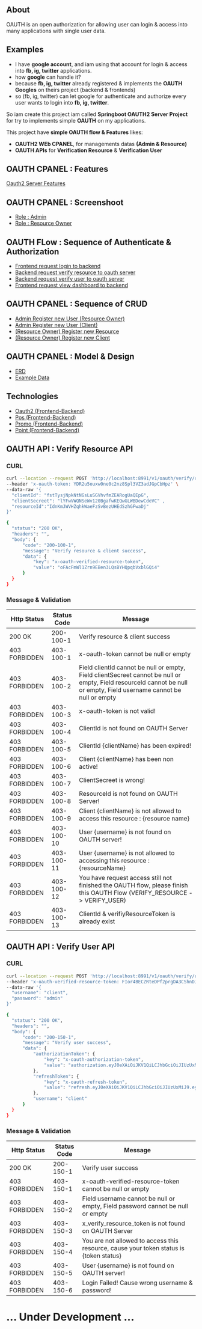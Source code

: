 ## About
OAUTH is an open authorization for allowing user can login & access into many applications with single user data. 

## Examples
- I have **google account**, and iam using that account for login & access into **fb, ig, twitter** applications. 
- how **google** can handle it?
- because **fb, ig, twitter** already registered & implements the **OAUTH Googles** on theirs project (backend & frontends)
- so (fb, ig, twitter) can let google for authenticate and authorize every user wants to login into **fb, ig, twitter**.

So iam create this project iam called **Springboot OAUTH2 Server Project** for try to implements simple **OAUTH** on my applications.

This project have **simple OAUTH flow & Features** likes:
- **OAUTH2 WEb CPANEL**, for managements datas **(Admin & Resource)**
- **OAUTH APIs** for **Verification Resource** & **Verification User**

## OAUTH CPANEL : Features
[Oauth2 Server Features](https://github.com/springboot-oauth2-server-project/.github/blob/main/profile/pages/features.md/)
  
## OAUTH CPANEL : Screenshoot
- [Role : Admin](https://github.com/springboot-oauth2-server-project/.github/blob/main/profile/pages/sc-oauth-cpanel-admin.md)
- [Role : Resource Owner](https://github.com/springboot-oauth2-server-project/.github/blob/main/profile/pages/sc-oauth-cpanel-resourceowner.md)

## OAUTH FLow : Sequence of Authenticate & Authorization
- [Frontend request login to backend](https://github.com/springboot-oauth2-server-project/.github/blob/main/profile/pages/seq-oauth2-flow.md)
- [Backend request verify resource to oauth server](https://github.com/springboot-oauth2-server-project/.github/blob/main/profile/pages/seq-oauth2-flow.md)
- [Backend request verify user to oauth server](https://github.com/springboot-oauth2-server-project/.github/blob/main/profile/pages/seq-oauth2-flow.md)
- [Frontend request view dashboard to backend](https://github.com/springboot-oauth2-server-project/.github/blob/main/profile/pages/seq-oauth2-flow.md)

## OAUTH CPANEL : Sequence of CRUD
- [Admin Register new User (Resource Owner)](https://github.com/springboot-oauth2-server-project/.github/blob/main/profile/pages/sequence-register-user-resource-owner.md)
- [Admin Register new User (Client)](https://github.com/springboot-oauth2-server-project/.github/blob/main/profile/pages/seq-admin-reg-new-user-client.md)
- [(Resource Owner) Register new Resource ](https://github.com/springboot-oauth2-server-project/.github/blob/main/profile/pages/seq-resource-owner-reg-new-resource.md)
- [(Resource Owner) Register new Client ](https://github.com/springboot-oauth2-server-project/.github/blob/main/profile/pages/seq-resource-owner-regitster-new-client.md)

## OAUTH CPANEL : Model & Design
- [ERD](https://github.com/springboot-oauth2-server-project/.github/blob/main/profile/pages/erd.md)
- [Example Data](https://github.com/springboot-oauth2-server-project/.github/blob/main/profile/pages/model-design-example-data.md)

## Technologies
- [Oauth2 (Frontend-Backend)](https://github.com/springboot-oauth2-server-project/.github/blob/main/profile/pages/tech-oauth2.md/)
- [Pos (Frontend-Backend)](https://github.com/springboot-oauth2-server-project/.github/blob/main/profile/pages/tech-pos.md/)
- [Promo (Frontend-Backend)](https://github.com/springboot-oauth2-server-project/.github/blob/main/profile/pages/tech-promo.md/)
- [Point (Frontend-Backend)](https://github.com/springboot-oauth2-server-project/.github/blob/main/profile/pages/tech-point.md/)

## OAUTH API : Verify Resource API
### CURL
  ```bash
  curl --location --request POST 'http://localhost:8991/v1/oauth/verify/resource/client' \
--header 'x-oauth-token: YDR2u5ouxw0ne0c2nz8Spl3VZ3adJGpCbHpz' \
--data-raw '{
    "clientId": "fstTysjNpkNtNGsLuSGVhvfmZEARogUaQEpG",
    "clientSecreet": "lYFwVWQNSeWv120BgafwKEQwGLWBDewCdeVC" ,
    "resourceId":"IdnKmJWVHZqhkWaeFzSvBezUHEdSzhGFwaDj"
}'
  ```
  ```bash
  {
    "status": "200 OK",
    "headers": "",
    "body": {
        "code": "200-100-1",
        "message": "Verify resource & client success",
        "data": {
            "key": "x-oauth-verified-resource-token",
            "value": "oFAcFmWl1Zrn9EBen3LQsBYHQpqbVxblGQi4"
        }        
    }
}
  ```
### Message & Validation
| Http Status | Status Code | Message |
|--|--|--|
| 200 OK | 200-100-1 | Verify resource & client success |
| 403 FORBIDDEN | 403-100-1 | x-oauth-token cannot be null or empty |
| 403 FORBIDDEN | 403-100-2 | Field clientId cannot be null or empty, Field clientSecreet cannot be null or empty, Field resourceId cannot be null or empty, Field username cannot be null or empty |
| 403 FORBIDDEN | 403-100-3 | x-oauth-token is not valid! |
| 403 FORBIDDEN | 403-100-4 | ClientId is not found on OAUTH Server |
| 403 FORBIDDEN | 403-100-5 | ClientId {clientName} has been expired! |
| 403 FORBIDDEN | 403-100-6 | Client {clientName} has been non active! |
| 403 FORBIDDEN | 403-100-7 | ClientSecreet is wrong! |
| 403 FORBIDDEN | 403-100-8 | ResourceId is not found on OAUTH Server! |
| 403 FORBIDDEN | 403-100-9 | Client {clientName} is not allowed to access this resource : {resource name} |
| 403 FORBIDDEN | 403-100-10 | User {username} is not found on OAUTH server! |
| 403 FORBIDDEN | 403-100-11 | User {username} is not allowed to accessing this resource : {resourceName} |
| 403 FORBIDDEN | 403-100-12 | You have request access still not finished the OAUTH flow, please finish this OAUTH Flow (VERIFY_RESOURCE -> VERIFY_USER) |
| 403 FORBIDDEN | 403-100-13 | ClientId & verifiyResourceToken is already exist |

## OAUTH API : Verify User API
### CURL
  ```bash
curl --location --request POST 'http://localhost:8991/v1/oauth/verify/user' \
--header 'x-oauth-verified-resource-token: FIor4BECZRteDPf2prgDA3CShnDJ0OMHBEk0' \
--data-raw '{        
    "username": "client",
    "password": "admin"     
}'
  ```
  ```bash
{
    "status": "200 OK",
    "headers": "",
    "body": {
        "code": "200-150-1",
        "message": "Verify user success",
        "data": {
            "authorizationToken": {
                "key": "x-oauth-authorization-token",
                "value": "authorization.eyJ0eXAiOiJKV1QiLCJhbGciOiJIUzUxMiJ9.eyJzdWIiOiJjbGllbnQiLCJleHAiOjE2OTczNjM5MjF9.XkR6cg8e-61eRaD-PC1486SvR0roXcZ9iaOHMVsPLRX_uTpONeFp6KbtWoaOF33pXTCcq2tUiOXD2yoAXBOX5g"
            },
            "refreshToken": {
                "key": "x-oauth-refresh-token",
                "value": "refresh.eyJ0eXAiOiJKV1QiLCJhbGciOiJIUzUxMiJ9.eyJzdWIiOiJjbGllbnQiLCJleHAiOjE2OTczNjM5ODF9.3jlBMFvffKU-6MXPTktMl8XE3vYkjQvLxBwRWQVnIKp6bLqvFujq1ND7njmupa_Q2VAvOtJxrRH3rVrx68cfIQ"
            },
            "username": "client"
        }        
    }
}
  ```
### Message & Validation
| Http Status | Status Code | Message |
|--|--|--|
| 200 OK | 200-150-1 | Verify user success |
| 403 FORBIDDEN | 403-150-1 | x-oauth-verified-resource-token cannot be null or empty |
| 403 FORBIDDEN | 403-150-2 | Field username cannot be null or empty, Field password cannot be null or empty |
| 403 FORBIDDEN | 403-150-3 | x_verify_resource_token is not found on OAUTH Server |
| 403 FORBIDDEN | 403-150-4 | You are not allowed to access this resource, cause your token status is {token status} |
| 403 FORBIDDEN | 403-150-5 | User {username} is not found on OAUTH server! |
| 403 FORBIDDEN | 403-150-6 | Login Failed! Cause wrong username & password! |







# ... Under Development ...

